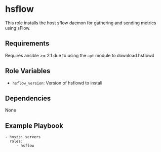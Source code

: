 # hsflow

This role installs the host sflow daemon for gathering and sending metrics using sFlow.

## Requirements

Requires ansible >= 2.1 due to using the `apt` module to download hsflowd

## Role Variables

* `hsflow_version`: Version of hsflowd to install

## Dependencies

None

## Example Playbook

    - hosts: servers
      roles:
         - hsflow
